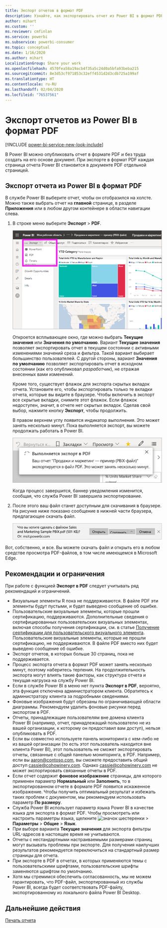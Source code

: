 ```yaml
---
title: Экспорт отчетов в формат PDF
description: Узнайте, как экспортировать отчет из Power BI в формат PDF.
author: mihart
ms.custom: ''
ms.reviewer: cmfinlan
ms.service: powerbi
ms.subservice: powerbi-consumer
ms.topic: conceptual
ms.date: 1/16/2020
ms.author: mihart
LocalizationGroup: Share your work
ms.openlocfilehash: 4570fea58a19acb4f35a5c24d0a5bfa93beba215
ms.sourcegitcommit: 8e3d53cf971853c32eff4531d2d3cdb725a199af
ms.translationtype: HT
ms.contentlocale: ru-RU
ms.lasthandoff: 02/04/2020
ms.locfileid: "76537561"
---
```

# <a name="export-reports-from-power-bi-to-pdf"></a>Экспорт отчетов из Power BI в формат PDF

[!INCLUDE [power-bi-service-new-look-include](../includes/power-bi-service-new-look-include.md)]

В Power BI можно опубликовать отчет в формате PDF и без труда создать на его основе документ. При экспорте в формат PDF каждая страница отчета Power BI становится в документе PDF отдельной страницей.

## <a name="export-your-power-bi-report-to-pdf"></a>Экспорт отчета из Power BI в формат PDF
В службе Power BI выберите отчет, чтобы он отобразился на холсте. Можно также выбрать отчет на **главной** странице, в разделе **Приложения** или в любом другом контейнере в области навигации слева.

1. В строке меню выберите **Экспорт** > **PDF**.

    ![Выбор пункта "Экспорт" в строке меню](media/end-user-pdf/power-bi-export.png)

    Откроется всплывающее окно, где можно выбрать **Текущие значения** или **Значения по умолчанию**. Вариант **Текущие значения** позволяет экспортировать отчет в текущем состоянии с активными изменениями значений среза и фильтра. Такой вариант выбирает большинство пользователей. С другой стороны, вариант **Значения по умолчанию** позволяет экспортировать отчет в исходном состоянии (как его опубликовал *разработчик*), не отражая внесенных вами изменений.
    
    Кроме того, существует флажок для экспорта скрытых вкладок отчета. Установите его, чтобы экспортировать только те вкладки отчета, которые вы видите в браузере. Чтобы включить в экспорт все скрытые вкладки, снимите этот флажок. Если флажок недоступен, значит, в отчете нет скрытых вкладок. Сделав свой выбор, нажмите кнопку **Экспорт**, чтобы продолжить.
    
    В правом верхнем углу появится индикатор выполнения. Это может занять несколько минут. Пока выполняется экспорт, вы можете продолжать работать в Power BI.

    ![Сообщение о ходе экспорта](media/end-user-pdf/power-bi-export-progress.png)

    Когда процесс завершится, баннер уведомления изменится, сообщая, что служба Power BI завершила экспортирование.

2. После этого ваш файл станет доступным для скачивания в браузере. На рисунке ниже показано сообщение в нижней части браузера, предлагающее скачать файл.

    ![Расположение со скачанным файлом](media/end-user-pdf/power-bi-export-done.png)

Вот, собственно, и все. Вы можете скачать файл и открыть его в любом средстве просмотра PDF-файлов, в том числе имеющемся в Microsoft Edge.


## <a name="limitations-and-considerations"></a>Рекомендации и ограничения
При работе с функцией **Экспорт в PDF** следует учитывать ряд рекомендаций и ограничений.

* Визуальные элементы R пока не поддерживаются. В файле PDF эти элементы будут пустыми, и будет выведено сообщение об ошибке. 
* Пользовательские визуальные элементы, которые прошли сертификацию, поддерживаются. Дополнительные сведения о сертифицированных пользовательских визуальных элементах, включая способы получения сертификации, см. в статье [Получение сертификации для пользовательского визуального элемента](../developer/power-bi-custom-visuals-certified.md). Пользовательские визуальные элементы, которые не прошли сертификацию, не поддерживаются. В файле PDF вместо них будет выведено сообщение об ошибке. 
* Экспорт отчетов, в которых больше 30 страниц, пока не поддерживается.
* Процесс экспорта отчета в формат PDF может занять несколько минут, поэтому наберитесь терпения. На продолжительность экспорта могут влиять такие факторы, как структура отчета и текущая нагрузка на службу Power BI.
* Если в службе Power BI в меню нет пункта **Экспорт в PDF**, вероятно, эта функция отключена администратором клиента. Обратитесь к администратору клиента за подробными сведениями.
* Фоновые изображения будут обрезаны по ограничивающей области диаграммы. Рекомендуем удалить фоновые рисунки перед экспортом в PDF.
* Отчеты, принадлежащие пользователям вне домена клиента Power BI (например, отчет, принадлежащий пользователю не из вашей организации, к которому он предоставил вам доступ), нельзя опубликовать в PDF.
* Если вы совместно используете панель мониторинга с кем-либо не из вашей организации (то есть этот пользователь находится вне клиента Power BI), этот пользователь не сможет экспортировать отчеты, связанные с общей панелью мониторинга, в PDF. Например, если вы aaron@contoso.com, вы сможете предоставить общий доступ cassie@cohowinery.com. Однако cassie@cohowinery.com не может экспортировать связанные отчеты в PDF.
* Если отчет содержит **фоновое изображение** страницы, для которого применен параметр **Нормальный** или **Заполнить**, то в экспортированном отчете в формате PDF появится искаженное изображение. Чтобы получить оптимальный результат и избежать таких проблем с документом, мы рекомендуем использовать параметр **По размеру**.
* Служба Power BI использует параметр языка Power BI в качестве языка для экспорта в формат PDF. Чтобы просмотреть или настроить параметры языка, щелкните ![значок шестеренки](media/end-user-powerpoint/power-bi-settings-icon.png) > **Параметры** > **Общие** > **Язык**.
* При выборе варианта **Текущие значения** для экспорта фильтры URL-адресов в настоящее время не учитываются.
* Отчеты с нестандартными настраиваемыми размерами страниц могут вызывать проблемы при экспорте. Для получения наилучших результатов рекомендуется переключиться на стандартный размер страницы для отчета.
* При экспорте в PDF в отчетах, в которых применяются темы с пользовательскими шрифтами, пользовательские шрифты заменяются шрифтом по умолчанию.
* Хотя мы стремимся обеспечить согласованность, мы не можем гарантировать, что PDF-файл, экспортированный из службы Power BI, всегда будет соответствовать PDF-файлу, экспортированному из локального файла Power BI Desktop.

## <a name="next-steps"></a>Дальнейшие действия
[Печать отчета](end-user-print.md)
